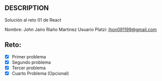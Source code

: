 ## DESCRIPTION

Solución al reto 01 de React

Nombre: John Jairo Riaño Martinez
Usuario Platzi: jhon091199@gmail.com

## Reto:
  - [x] Primer problema
  - [x] Segundo problema
  - [x] Tercer problema
  - [x] Cuarto Problema (Opcional)